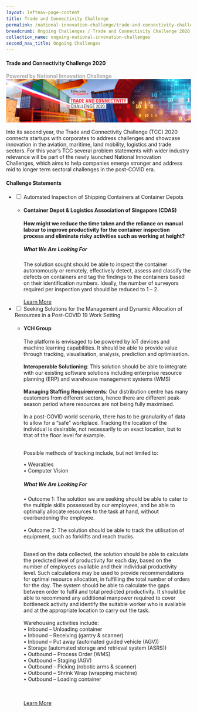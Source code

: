 ```yaml
---
layout: leftnav-page-content
title: Trade and Connectivity Challenge
permalink: /national-innovation-challenge/trade-and-connectivity-challenge-2020
breadcrumb: Ongoing Challenges / Trade and Connectivity Challenge 2020
collection_name: ongoing-national-innovation-challenges
second_nav_title: Ongoing Challenges
---
```

#### Trade and Connectivity Challenge 2020
<font color="#a9a9a9"><b>Powered by National Innovation Challenge</b></font>
[![1](/images/tcc2020_banner.jpg)](http://tradeandconnectivity.innovation-challenge.sg)

Into its second year, the Trade and Connectivity Challenge (TCC) 2020 connects startups with corporates to address challenges and showcase innovation in the aviation, maritime, land mobility, logistics and trade sectors. For this year’s TCC  several problem statements with wider industry relevance will be part of the newly launched National Innovation Challenges, which aims to help companies emerge stronger and address mid to longer term sectoral challenges in the post-COVID era. 

<!-- start of wrapper div -->
<!-- start of first drop down box -->
<div id="wrapper"> 
  <h4> Challenge Statements</h4>
<ul>
  <li>
    <input type="checkbox" id="list-item-1">
    <label for="list-item-1" class="first">Automated Inspection of Shipping Containers at Container Depots</label>
        <ul>
          <li><b><h4>Container Depot & Logistics Association of Singapore (CDAS)</h4>How might we reduce the time taken and the reliance on manual labour to improve productivity for the container inspection process and eliminate risky activities such as working at height?</b>
            <h5>What We Are Looking For</h5>
The solution sought should be able to inspect the container autonomously or remotely, effectively detect, assess and classify the defects on containers and tag the findings to the containers based on their identification numbers. Ideally, the number of surveyors required per inspection yard should be reduced to 1 – 2. 
<br><br>
<a href="http://tradeandconnectivity.innovation-challenge.sg" target="_blank" >Learn More</a>
      </li>
     </ul>
   </li>
<!-- end of first drop down box -->
<!-- start of first drop down box -->
    <li>
    <input type="checkbox" id="list-item-2">
    <label for="list-item-2">Seeking Solutions for the Management and Dynamic Allocation of Resources in a Post-COVID 19 Work Setting</label>
      <ul>
        <li><b><h4>YCH Group</h4></b>
      The platform is envisaged to be powered by IoT devices and machine learning capabilities. It should be able to provide value through tracking, visualisation, analysis, prediction and optimisation.<br><br>
          <b>Interoperable Solutioning</b>: This solution should be able to integrate with our existing software solutions including enterprise resource planning (ERP) and warehouse management systems (WMS)<br><br>
          <b>Managing Staffing Requirements</b>: Our distribution centre has many customers from different sectors, hence there are different peak-season period where resources are not being fully maximised.<br><br>In a post-COVID world scenario, there has to be granularity of data to allow for a “safe” workplace. Tracking the location of the individual is desirable, not necessarily to an exact location, but to that of the floor level for example.<br><br>
      
Possible methods of tracking include, but not limited to:<br>

• Wearables<Br>
• Computer Vision<br>

  

<h5>What We Are Looking For</h5>
•	Outcome 1: The solution we are seeking should be able to cater to the multiple skills possessed by our employees, and be able to optimally allocate resources to the task at hand, without overburdening the employee.<br><br>
•	Outcome 2: The solution should be able to track the utilisation of equipment, such as forklifts and reach trucks.<br><br>
      
Based on the data collected, the solution should be able to calculate the predicted level of productivity for each day, based on the number of employees available and their individual productivity level. Such calculations may be used to provide recommendations for optimal resource allocation, in fulfilling the total number of orders for the day.
The system should be able to calculate the gaps between order to fulfil and total predicted productivity. It should be able to recommend any additional manpower required to cover bottleneck activity and identify the suitable worker who is available and at the appropriate location to carry out the task.
<br><br>
Warehousing activities include:<br>
•	Inbound – Unloading container<br>
•	Inbound – Receiving (gantry & scanner)<br>
•	Inbound – Put away (automated guided vehicle (AGV))<br>
•	Storage (automated storage and retrieval system (ASRS))<br>
•	Outbound – Process Order (WMS)<br>
•	Outbound – Staging (AGV)<br>
•	Outbound – Picking (robotic arms & scanner)<br>
•	Outbound – Shrink Wrap (wrapping machine)<br>
•	Outbound – Loading container

<br><br>
<a href="http://tradeandconnectivity.innovation-challenge.sg" target="_blank" >Learn More</a>
        </li>
      </ul>
    </li>
<!-- end of second drop down box -->
  </ul>
</div>
<!-- end of wrapper div -->
